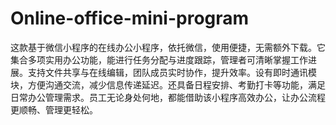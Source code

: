 # Online-office-mini-program
这款基于微信小程序的在线办公小程序，依托微信，使用便捷，无需额外下载。它集合多项实用办公功能，能进行任务分配与进度跟踪，管理者可清晰掌握工作进展。支持文件共享与在线编辑，团队成员实时协作，提升效率。设有即时通讯模块，方便沟通交流，减少信息传递延迟。还具备日程安排、考勤打卡等功能，满足日常办公管理需求。员工无论身处何地，都能借助该小程序高效办公，让办公流程更顺畅、管理更轻松。 
